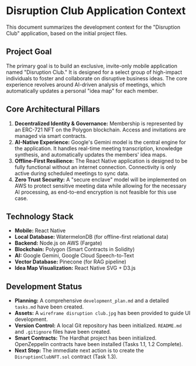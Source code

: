# Disruption Club Application Context

This document summarizes the development context for the "Disruption Club" application, based on the initial project files.

## Project Goal

The primary goal is to build an exclusive, invite-only mobile application named "Disruption Club." It is designed for a select group of high-impact individuals to foster and collaborate on disruptive business ideas. The core experience revolves around AI-driven analysis of meetings, which automatically updates a personal "idea map" for each member.

## Core Architectural Pillars

1.  **Decentralized Identity & Governance:** Membership is represented by an ERC-721 NFT on the Polygon blockchain. Access and invitations are managed via smart contracts.
2.  **AI-Native Experience:** Google's Gemini model is the central engine for the application. It handles real-time meeting transcription, knowledge synthesis, and automatically updates the members' idea maps.
3.  **Offline-First Resilience:** The React Native application is designed to be fully functional without an internet connection. Connectivity is only active during scheduled meetings to sync data.
4.  **Zero Trust Security:** A "secure enclave" model will be implemented on AWS to protect sensitive meeting data while allowing for the necessary AI processing, as end-to-end encryption is not feasible for this use case.

## Technology Stack

*   **Mobile:** React Native
*   **Local Database:** WatermelonDB (for offline-first relational data)
*   **Backend:** Node.js on AWS (Fargate)
*   **Blockchain:** Polygon (Smart Contracts in Solidity)
*   **AI:** Google Gemini, Google Cloud Speech-to-Text
*   **Vector Database:** Pinecone (for RAG pipeline)
*   **Idea Map Visualization:** React Native SVG + D3.js

## Development Status

*   **Planning:** A comprehensive `development_plan.md` and a detailed `tasks.md` have been created.
*   **Assets:** A `wireframe disruption club.jpg` has been provided to guide UI development.
*   **Version Control:** A local Git repository has been initialized. `README.md` and `.gitignore` files have been created.
*   **Smart Contracts:** The Hardhat project has been initialized. OpenZeppelin contracts have been installed (Tasks 1.1, 1.2 Complete).
*   **Next Step:** The immediate next action is to create the `DisruptionClubNFT.sol` contract (Task 1.3).
